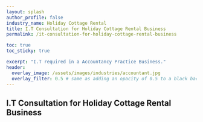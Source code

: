 ```yaml
---
layout: splash 
author_profile: false 
industry_name: Holiday Cottage Rental
title: I.T Consultation for Holiday Cottage Rental Business
permalink: /it-consultation-for-holiday-cottage-rental-business

toc: true
toc_sticky: true

excerpt: "I.T required in a Accountancy Practice Business."
header:
  overlay_image: /assets/images/industries/accountant.jpg
  overlay_filter: 0.5 # same as adding an opacity of 0.5 to a black background
---
```


## I.T Consultation for Holiday Cottage Rental Business